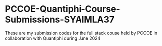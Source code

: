 # PCCOE-Quantiphi-Course-Submissions-SYAIMLA37
These are my submission codes for the full stack couse held by PCCOE in collaboration with Quantiphi during June 2024
